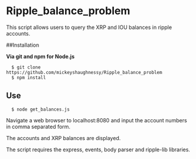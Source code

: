 Ripple_balance_problem
======================

This script allows users to query the XRP and IOU balances in ripple accounts.

##Installation

**Via git and npm for Node.js**

```
  $ git clone https://github.com/mickeyshaughnessy/Ripple_balance_problem 
  $ npm install
```

## Use

```
  $ node get_balances.js
```

Navigate a web browser to localhost:8080 and input the account numbers
in comma separated form.

The accounts and XRP balances are displayed. 

The script requires the express, events, body parser and ripple-lib libraries. 


